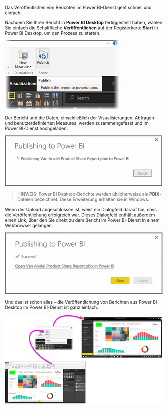 Das Veröffentlichen von Berichten im Power BI-Dienst geht schnell und einfach.

Nachdem Sie Ihren Bericht in **Power BI Desktop** fertiggestellt haben, wählen Sie einfach die Schaltfläche **Veröffentlichen** auf der Registerkarte **Start** in Power BI Desktop, um den Prozess zu starten.

![](media/4-1-publish-reports/4-1_1.png)

Der Bericht und die Daten, einschließlich der Visualisierungen, Abfragen und benutzerdefinierten Measures, werden zusammengefasst und im Power BI-Dienst hochgeladen.

![](media/4-1-publish-reports/4-1_2.png)

> HINWEIS: Power BI Desktop-Berichte werden üblicherweise als **PBIX**-Dateien bezeichnet. Diese Erweiterung erhalten sie in Windows.
> 
> 

Wenn der Upload abgeschlossen ist, weist ein Dialogfeld darauf hin, dass die Veröffentlichung erfolgreich war. Dieses Dialogfeld enthält außerdem einen Link, über den Sie direkt zu dem Bericht im Power BI-Dienst in einem Webbrowser gelangen.

![](media/4-1-publish-reports/4-1_3.png)

Und das ist schon alles – die Veröffentlichung von Berichten aus Power BI Desktop im Power BI-Dienst ist ganz einfach.

![](media/4-1-publish-reports/4-1_4.png)

